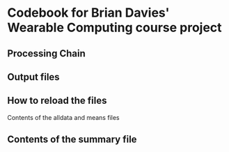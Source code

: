 Codebook for Brian Davies' Wearable Computing course project
============================================================

Processing Chain
----------------

Output files
------------

How to reload the files
-----------------------

Contents of the alldata and means files

Contents of the summary file
----------------------------

